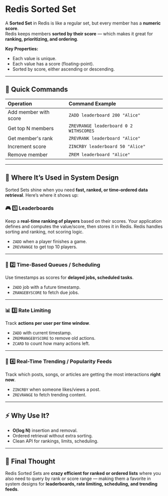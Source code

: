 
# Redis Sorted Set

A **Sorted Set** in Redis is like a regular set, but every member has a **numeric score**.  
Redis keeps members **sorted by their score** — which makes it great for **ranking, prioritizing, and ordering**.

**Key Properties:**
- Each value is unique.
- Each value has a score (floating-point).
- Sorted by score, either ascending or descending.

---

## 🔧 Quick Commands

| Operation             | Command Example                                      |
|:---------------------|:-----------------------------------------------------|
| Add member with score | `ZADD leaderboard 200 "Alice"`                       |
| Get top N members     | `ZREVRANGE leaderboard 0 2 WITHSCORES`               |
| Get member's rank     | `ZREVRANK leaderboard "Alice"`                       |
| Increment score       | `ZINCRBY leaderboard 50 "Alice"`                     |
| Remove member         | `ZREM leaderboard "Alice"`                           |

---

## 📌 Where It’s Used in System Design

Sorted Sets shine when you need **fast, ranked, or time-ordered data retrieval**. Here’s where it shows up:

### 🎮 1️⃣ Leaderboards
Keep a **real-time ranking of players** based on their scores. Your application defines and computes the value/score, then stores it in Redis. Redis handles sorting and ranking, not scoring logic.
- `ZADD` when a player finishes a game.
- `ZREVRANGE` to get top 10 players.

---

### 📅 2️⃣ Time-Based Queues / Scheduling
Use timestamps as scores for **delayed jobs, scheduled tasks**.
- `ZADD` job with a future timestamp.
- `ZRANGEBYSCORE` to fetch due jobs.

---

### 📊 3️⃣ Rate Limiting
Track **actions per user per time window**.
- `ZADD` with current timestamp.
- `ZREMRANGEBYSCORE` to remove old actions.
- `ZCARD` to count how many actions left.

---

### 🎵 4️⃣ Real-Time Trending / Popularity Feeds  
Track which posts, songs, or articles are getting the most interactions **right now**.
- `ZINCRBY` when someone likes/views a post.
- `ZREVRANGE` to fetch trending content.

---

## ⚡ Why Use It?
- **O(log N)** insertion and removal.
- Ordered retrieval without extra sorting.
- Clean API for rankings, limits, scheduling.

---

## 📌 Final Thought
Redis Sorted Sets are **crazy efficient for ranked or ordered lists** where you also need to query by rank or score range — making them a favorite in system designs for **leaderboards, rate limiting, scheduling, and trending feeds**.
